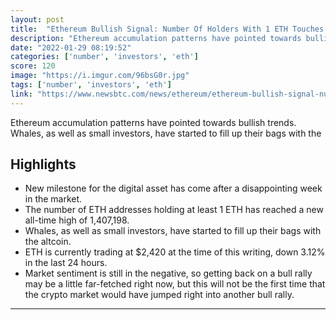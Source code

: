 ```yaml
---
layout: post
title:  "Ethereum Bullish Signal: Number Of Holders With 1 ETH Touches New ATH"
description: "Ethereum accumulation patterns have pointed towards bullish trends. Whales, as well as small investors, have started to fill up their bags with the"
date: "2022-01-29 08:19:52"
categories: ['number', 'investors', 'eth']
score: 120
image: "https://i.imgur.com/96bsG0r.jpg"
tags: ['number', 'investors', 'eth']
link: "https://www.newsbtc.com/news/ethereum/ethereum-bullish-signal-number-of-holders-with-1-eth-touches-new-ath/"
---
```


Ethereum accumulation patterns have pointed towards bullish trends. Whales, as well as small investors, have started to fill up their bags with the

## Highlights

- New milestone for the digital asset has come after a disappointing week in the market.
- The number of ETH addresses holding at least 1 ETH has reached a new all-time high of 1,407,198.
- Whales, as well as small investors, have started to fill up their bags with the altcoin.
- ETH is currently trading at $2,420 at the time of this writing, down 3.12% in the last 24 hours.
- Market sentiment is still in the negative, so getting back on a bull rally may be a little far-fetched right now, but this will not be the first time that the crypto market would have jumped right into another bull rally.

---
